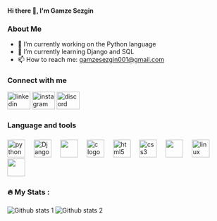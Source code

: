 <h1 align="left" style="font-size: 14;">Hi there 👋, I'm Gamze Sezgin</h1>

<h3 align="left">About Me</h3>
<p align="left">
<ul>
<li>🔭 I’m currently working on the Python language</li>  
<li>🌱 I’m currently learning Django and SQL</li>
<li>📫 How to reach me: <a href="mailto:gamzesezgin001@gmail.com">gamzesezgin001@gmail.com</a></li>
</ul>
</p> 

<h3 align="left">Connect with me</h3>
<div align="left">
    <img src="https://cdn.jsdelivr.net/gh/devicons/devicon/icons/linkedin/linkedin-original.svg" width="52" height="40" alt="linkedin logo"/>
    <a href= https://www.instagram.com/gamze_sezgnn/><img src="https://raw.githubusercontent.com/maurodesouza/profile-readme-generator/master/src/assets/icons/social/instagram/default.svg" width="52" height="40" alt="instagram logo"/></a>
    <a href="https://discord.com/users/gamzesezgin"><img src="https://raw.githubusercontent.com/maurodesouza/profile-readme-generator/master/src/assets/icons/social/discord/default.svg" width="52" height="40" alt="discord logo" /></a>
  </div>

### 

<h3 align="left">Language and tools</h3>

###

<div align="left">
    <div align="left">
        <img src="https://cdn.jsdelivr.net/gh/devicons/devicon/icons/python/python-original.svg" height="40" alt="python logo"  />
        <img width="12" />
        <img src="https://icon-library.com/images/django-icon/django-icon-0.jpg" alt="Django Community | Django" id="cpimg" height="40">
        <img width="12" />
        <img src="https://cdn.jsdelivr.net/gh/devicons/devicon/icons/sqlite/sqlite-original.svg" height="40" />
        <img width="12" />
        <img src="https://cdn.jsdelivr.net/gh/devicons/devicon/icons/c/c-original.svg" height="40" alt="c logo"  />
        <img width="12" />
        <img src="https://cdn.jsdelivr.net/gh/devicons/devicon/icons/html5/html5-original.svg" height="40" alt="html5 logo"  />
        <img width="12" />
        <img src="https://cdn.jsdelivr.net/gh/devicons/devicon/icons/css3/css3-original.svg" height="40" alt="css3 logo"  />
        <img width="12" />
        <img src="https://cdn.jsdelivr.net/gh/devicons/devicon/icons/bootstrap/bootstrap-plain-wordmark.svg" height="40"/>
        <img width="12" />
        <img src="https://cdn.jsdelivr.net/gh/devicons/devicon/icons/linux/linux-original.svg" height="40" alt="linux logo"  />
        <img width="12" />
        <img src="https://cdn.jsdelivr.net/gh/devicons/devicon/icons/git/git-original.svg" height="40"/> 
        <img width="12" />
          
</div>     
</div>

###

<h3 align="left">🔥   My Stats :</h3>

###
![Github stats 1](https://github-readme-stats.vercel.app/api/top-langs/?username=gamzesezgin&theme=light)
![Github stats 2](https://github-readme-stats.vercel.app/api?username=gamzesezgin&show_icons=true&theme=gradient)
